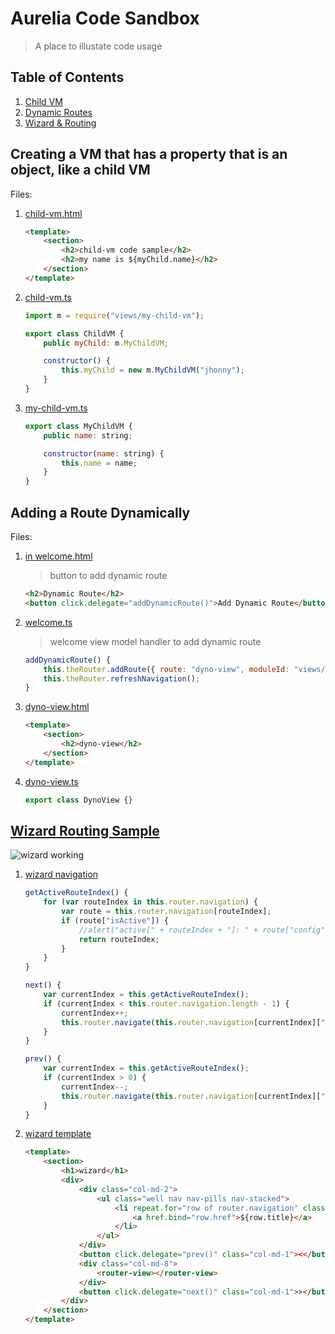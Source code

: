 # Aurelia Code Sandbox

> A place to illustate code usage

## Table of Contents

1. [Child VM](https://github.com/cmichaelgraham/aurelia-typescript/tree/master/code-sandbox#creating-a-vm-that-has-a-property-that-is-an-object-like-a-child-vm)
2. [Dynamic Routes](https://github.com/cmichaelgraham/aurelia-typescript/tree/master/code-sandbox#adding-a-route-dynamically)
3. [Wizard & Routing](https://github.com/cmichaelgraham/aurelia-typescript/blob/master/code-sandbox/README.md#wizard-routing-sample)

## Creating a VM that has a property that is an object, like a child VM

Files:

1. [child-vm.html](https://github.com/cmichaelgraham/aurelia-typescript/blob/master/code-sandbox/code-sandbox/views/child-vm.html)

    ```html
    <template>
        <section>
            <h2>child-vm code sample</h2>
            <h2>my name is ${myChild.name}</h2>
        </section>
    </template>
    ```

2. [child-vm.ts](https://github.com/cmichaelgraham/aurelia-typescript/blob/master/code-sandbox/code-sandbox/views/child-vm.ts)

    ```javascript
    import m = require("views/my-child-vm");

    export class ChildVM {
        public myChild: m.MyChildVM;

        constructor() {
            this.myChild = new m.MyChildVM("jhonny");
        }
    }
    ```

3. [my-child-vm.ts](https://github.com/cmichaelgraham/aurelia-typescript/blob/master/code-sandbox/code-sandbox/views/my-child-vm.ts)

    ```javascript
    export class MyChildVM {
        public name: string;

        constructor(name: string) {
            this.name = name;
        }
    }
    ```

## Adding a Route Dynamically

Files:

1. [in welcome.html](https://github.com/cmichaelgraham/aurelia-typescript/blob/master/code-sandbox/code-sandbox/views/welcome.html#L20-L21)

    > button to add dynamic route
    
    ```html
    <h2>Dynamic Route</h2>
    <button click.delegate="addDynamicRoute()">Add Dynamic Route</button>
    ```

2. [welcome.ts](https://github.com/cmichaelgraham/aurelia-typescript/blob/master/code-sandbox/code-sandbox/views/welcome.ts#L22-L25)

    > welcome view model handler to add dynamic route
    
    ```javascript
    addDynamicRoute() {
        this.theRouter.addRoute({ route: "dyno-view", moduleId: "views/dyno-view", nav: true, title: "dyno-view" });
        this.theRouter.refreshNavigation();
    }
    ```

3. [dyno-view.html](https://github.com/cmichaelgraham/aurelia-typescript/blob/master/code-sandbox/code-sandbox/views/dyno-view.html)

    ```html
    <template>
        <section>
            <h2>dyno-view</h2>
        </section>
    </template>
    ```

4. [dyno-view.ts](https://github.com/cmichaelgraham/aurelia-typescript/blob/master/code-sandbox/code-sandbox/views/dyno-view.ts)

    ```javascript
    export class DynoView {} 
    ```

## [Wizard Routing Sample](https://github.com/cmichaelgraham/aurelia-typescript/blob/master/code-sandbox/wiz)

![wizard working](https://cloud.githubusercontent.com/assets/10272832/6210087/55e374fa-b589-11e4-804f-e3b6f4f8683a.png)

1. [wizard navigation](https://github.com/cmichaelgraham/aurelia-typescript/blob/master/code-sandbox/code-sandbox/views/wiz/wizard.ts#L19-L43)

    ```javascript
    getActiveRouteIndex() {
        for (var routeIndex in this.router.navigation) {
            var route = this.router.navigation[routeIndex];
            if (route["isActive"]) {
                //alert("active[" + routeIndex + "]: " + route["config"]["route"]);
                return routeIndex;
            }
        }
    }

    next() {
        var currentIndex = this.getActiveRouteIndex();
        if (currentIndex < this.router.navigation.length - 1) {
            currentIndex++;
            this.router.navigate(this.router.navigation[currentIndex]["config"]["route"], true);
        }
    }

    prev() {
        var currentIndex = this.getActiveRouteIndex();
        if (currentIndex > 0) {
            currentIndex--;
            this.router.navigate(this.router.navigation[currentIndex]["config"]["route"], true);
        }
    }
    ```
    
2. [wizard template](https://github.com/cmichaelgraham/aurelia-typescript/blob/master/code-sandbox/code-sandbox/views/wiz/wizard.html)

    ```html
    <template>
        <section>
            <h1>wizard</h1>
            <div>
                <div class="col-md-2">
                    <ul class="well nav nav-pills nav-stacked">
                        <li repeat.for="row of router.navigation" class="${row.isActive ? 'active' : ''}">
                            <a href.bind="row.href">${row.title}</a>
                        </li>
                    </ul>
                </div>
                <button click.delegate="prev()" class="col-md-1"><</button>
                <div class="col-md-8">
                    <router-view></router-view>
                </div>
                <button click.delegate="next()" class="col-md-1">></button>
            </div>
        </section>
    </template>
    ```
